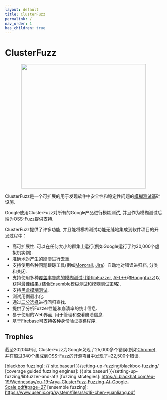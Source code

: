 ```yaml
---
layout: default
title: ClusterFuzz
permalink: /
nav_order: 1
has_children: true
---
```


# ClusterFuzz

<p align="center">
  <img src="{{ site.baseurl }}/images/logo.png" width="400">
</p>

ClusterFuzz是一个可扩展的用于发现软件中安全性和稳定性问题的[模糊测试](https://en.wikipedia.org/wiki/Fuzzing)基础设施. 

Google使用ClusterFuzz对所有的Google产品进行模糊测试, 并且作为模糊测试后端为[OSS-Fuzz]提供支持. 

ClusterFuzz提供了许多功能, 并且能将模糊测试功能无缝地集成到软件项目的开发过程中：

- 高可扩展性. 可以在任何大小的群集上运行(例如Google运行了约30,000个虚拟机实例).
- 准确地对产生的崩溃进行去重.
- 支持使用各种问题跟踪工具(例如[Monorail], [Jira]）自动地对错误进归档, 分类和关闭.
- 支持使用多种[覆盖率导向的模糊测试引擎]()([libFuzzer], [AFL++]和[Honggfuzz])以获得最佳结果.(结合[Ensemble模糊测试]()和[模糊测试策略]()).
- 支持[黑盒模糊测试]().
- 测试用例最小化. 
- 通过[二分选择]()进行回归查找.
- 提供了分析Fuzzer性能和崩溃率的统计信息.
- 易于使用的Web界面, 用于管理和查看崩溃信息.
- 基于[Firebase]()可支持各种身份验证提供程序. 

[Monorail]: https://opensource.google.com/projects/monorail

## Trophies

截至2020年9月, ClusterFuzz为Google发现了25,000多个错误(例如[Chrome]), 并在超过[340]个集成到[OSS-Fuzz]的开源项目中发现了[~22,500]个错误. 

[Chrome]: https://bugs.chromium.org/p/chromium/issues/list?can=1&q=label%3AClusterFuzz+-status%3AWontFix%2CDuplicate
[~22,500]: https://bugs.chromium.org/p/oss-fuzz/issues/list?q=-status%3AWontFix%2CDuplicate%20-component%3AInfra&can=1
[340]: https://github.com/google/oss-fuzz/tree/master/projects
[OSS-Fuzz]: https://github.com/google/oss-fuzz
[Monorail]: https://opensource.google.com/projects/monorail
[Jira]: https://www.atlassian.com/software/jira
[bisection]: https://en.wikipedia.org/wiki/Bisection_(software_engineering)
[Firebase]: https://firebase.google.com/docs/auth
[libFuzzer]: http://llvm.org/docs/LibFuzzer.html
[AFL++]: https://github.com/AFLplusplus/AFLplusplus
[Honggfuzz]: https://github.com/google/honggfuzz
[blackbox fuzzing]: {{ site.baseurl }}/setting-up-fuzzing/blackbox-fuzzing/
[coverage guided fuzzing engines]: {{ site.baseurl }}/setting-up-fuzzing/libfuzzer-and-afl/
[fuzzing strategies]: https://i.blackhat.com/eu-19/Wednesday/eu-19-Arya-ClusterFuzz-Fuzzing-At-Google-Scale.pdf#page=27
[ensemble fuzzing]: https://www.usenix.org/system/files/sec19-chen-yuanliang.pdf
